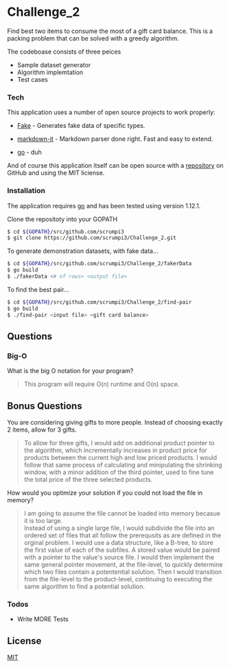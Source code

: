 # Challenge_2
Find best two items to consume the most of a gift card balance.  This is a packing problem that can be solved with a greedy algorithm.

The codeboase consists of three peices
- Sample dataset generator
- Algorithm implemtation
- Test cases

### Tech

This application uses a number of open source projects to work properly:

* [Fake] - Generates fake data of specific types.

* [markdown-it] - Markdown parser done right. Fast and easy to extend.
* [go] - duh

And of course this application itself can be open source with a [repository][ch_2] on GitHub and using the MIT liciense.

### Installation

The application requires [go] and has been tested using version 1.12.1.

Clone the repositoty into your GOPATH
```sh
$ cd ${GOPATH}/src/github.com/scrumpi3
$ git clone https://github.com/scrumpi3/Challenge_2.git
```

To generate demonstration datasets, with fake data...
```sh
$ cd ${GOPATH}/src/github.com/scrumpi3/Challenge_2/fakerData
$ go build
$ ./fakerData <# of rows> <output file>
```

To find the best pair...
```sh
$ cd ${GOPATH}/src/github.com/scrumpi3/Challenge_2/find-pair
$ go build
$ ./find-pair <input file> <gift card balance>
```



## Questions
### Big-O
What is the big O notation for your program?

> This program will require O(n) runtime and O(n) space.

## Bonus Questions

You are considering giving gifts to more people. Instead of choosing exactly 2 items, allow for 3
gifts.

> To allow for three gifts, I would add on additional product pointer to the algorithm, which incrementally increases in product price for products between the current high and low priced products.  I would follow that same process of calculating and minipulating the shrinking window, with a minor addition of the third pointer, used to fine tune the total price of the three selected products.

How would you optimize your solution if you could not load the file in memory?
> I am going to assume the file cannot be loaded into memory becasue it is too large.  
> Instead of using a single large file, I would subdivide the file into an ordered set of files that all follow the prerequsits as are defined in the orginal problem.
> I would use a data structure, like a B-tree, to store the first value of each of the subfiles.
> A stored value would be paired with a pointer to the value's source file.
> I would then implement the same general pointer movement, at the file-level, to quickly determine which two files contain a potentential solution. 
> Then I would transition from the file-level to the product-level, continuing to executing the same algorithm to find a potential solution.  



### Todos

- Write MORE Tests

License
----
[MIT][MIT_lic]



[ch_2]: <https://github.com/scrumpi3/Challenge_2>
[fake]: <https://github.com/icrowley/fake>
[MIT_lic]: <https://opensource.org/licenses/MIT>
[go]: <https://golang.org>
[markdown-it]: <https://github.com/markdown-it/markdown-it>


